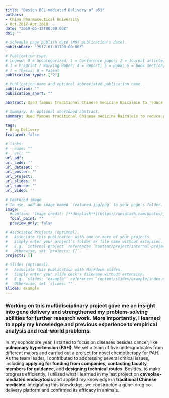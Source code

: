 ```yaml
---
title: "Design BCL-mediated Delivery of p53"
authors:
- China Pharmaceutical University
- Oct.2017-Apr.2018
date: "2019-05-15T00:00:00Z"
doi: ""

# Schedule page publish date (NOT publication's date).
publishDate: "2017-01-01T00:00:00Z"

# Publication type.
# Legend: 0 = Uncategorized; 1 = Conference paper; 2 = Journal article;
# 3 = Preprint / Working Paper; 4 = Report; 5 = Book; 6 = Book section;
# 7 = Thesis; 8 = Patent
publication_types: ["2"]

# Publication name and optional abbreviated publication name.
publication: ""
publication_short: ""

abstract: Used famous traditional Chinese medicine Baicalein to reduce pulmonary vascular resistance. 

# Summary. An optional shortened abstract.
summary: Used famous traditional Chinese medicine Baicalein to reduce pulmonary vascular resistance.

tags:
- Drug Delivery
featured: false

# links:
# - name: ""
#   url: ""
url_pdf: 
url_code: ''
url_dataset: ''
url_poster: ''
url_project: 
url_slides: ''
url_source: ''
url_video: ''

# Featured image
# To use, add an image named `featured.jpg/png` to your page's folder. 
image:
  #caption: 'Image credit: [**Unsplash**](https://unsplash.com/photos/jdD8gXaTZsc)'
  focal_point: ""
  preview_only: false

# Associated Projects (optional).
#   Associate this publication with one or more of your projects.
#   Simply enter your project's folder or file name without extension.
#   E.g. `internal-project` references `content/project/internal-project/index.md`.
#   Otherwise, set `projects: []`.
projects: []

# Slides (optional).
#   Associate this publication with Markdown slides.
#   Simply enter your slide deck's filename without extension.
#   E.g. `slides: "example"` references `content/slides/example/index.md`.
#   Otherwise, set `slides: ""`.
slides: example
---
```

### Working on this multidisciplinary project gave me an insight into gene delivery and strengthened my problem-solving abilities for further research work. More importantly, I learned to apply my knowledge and previous experience to empirical analysis and real-world problems.<br/>
In my sophomore year, I started to focus on diseases besides cancer, like **pulmonary hypertension (PAH)**. We set a team of five undergraduates from different majors and carried out a project for novel chemotherapy for PAH. <br/>
As the team leader, I contributed to addressing several critical issues, including **applying for funding from companies**, **contacting faculty members for guidance**, and **designing technical routes**. Besides, to make progress efficiently, I utilized what I learned in my last project on **caveolae-mediated endocytosis** and applied my knowledge in **traditional Chinese medicine**. Integrating this knowledge, we constructed a gene-drug co-delivery platform and confirmed its efficacy in animals. 
